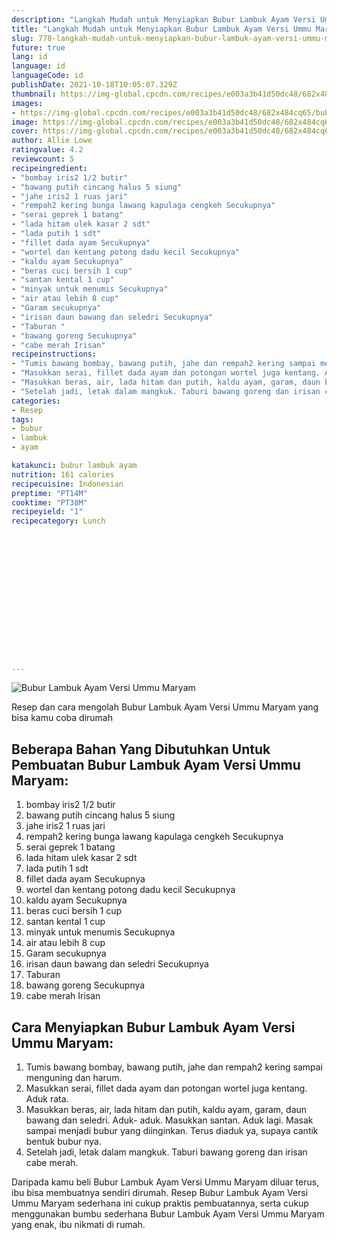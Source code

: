 ```yaml
---
description: "Langkah Mudah untuk Menyiapkan Bubur Lambuk Ayam Versi Ummu Maryam, Enak Banget"
title: "Langkah Mudah untuk Menyiapkan Bubur Lambuk Ayam Versi Ummu Maryam, Enak Banget"
slug: 778-langkah-mudah-untuk-menyiapkan-bubur-lambuk-ayam-versi-ummu-maryam-enak-banget
future: true
lang: id
language: id
languageCode: id
publishDate: 2021-10-18T10:05:07.329Z 
thumbnail: https://img-global.cpcdn.com/recipes/e003a3b41d50dc48/682x484cq65/bubur-lambuk-ayam-versi-ummu-maryam-foto-resep-utama.png
images:
- https://img-global.cpcdn.com/recipes/e003a3b41d50dc48/682x484cq65/bubur-lambuk-ayam-versi-ummu-maryam-foto-resep-utama.png
image: https://img-global.cpcdn.com/recipes/e003a3b41d50dc48/682x484cq65/bubur-lambuk-ayam-versi-ummu-maryam-foto-resep-utama.png
cover: https://img-global.cpcdn.com/recipes/e003a3b41d50dc48/682x484cq65/bubur-lambuk-ayam-versi-ummu-maryam-foto-resep-utama.png
author: Allie Lowe
ratingvalue: 4.2
reviewcount: 5
recipeingredient:
- "bombay iris2 1/2 butir"
- "bawang putih cincang halus 5 siung"
- "jahe iris2 1 ruas jari"
- "rempah2 kering bunga lawang kapulaga cengkeh Secukupnya"
- "serai geprek 1 batang"
- "lada hitam ulek kasar 2 sdt"
- "lada putih 1 sdt"
- "fillet dada ayam Secukupnya"
- "wortel dan kentang potong dadu kecil Secukupnya"
- "kaldu ayam Secukupnya"
- "beras cuci bersih 1 cup"
- "santan kental 1 cup"
- "minyak untuk menumis Secukupnya"
- "air atau lebih 8 cup"
- "Garam secukupnya"
- "irisan daun bawang dan seledri Secukupnya"
- "Taburan "
- "bawang goreng Secukupnya"
- "cabe merah Irisan"
recipeinstructions:
- "Tumis bawang bombay, bawang putih, jahe dan rempah2 kering sampai menguning dan harum."
- "Masukkan serai, fillet dada ayam dan potongan wortel juga kentang. Aduk rata."
- "Masukkan beras, air, lada hitam dan putih, kaldu ayam, garam, daun bawang dan seledri. Aduk- aduk. Masukkan santan. Aduk lagi. Masak sampai menjadi bubur yang diinginkan. Terus diaduk ya, supaya cantik bentuk bubur nya."
- "Setelah jadi, letak dalam mangkuk. Taburi bawang goreng dan irisan cabe merah."
categories:
- Resep
tags:
- bubur
- lambuk
- ayam

katakunci: bubur lambuk ayam 
nutrition: 161 calories
recipecuisine: Indonesian
preptime: "PT14M"
cooktime: "PT38M"
recipeyield: "1"
recipecategory: Lunch


     
    
    
    
    
    
    
    
    
    
    
      
    
---
```



![Bubur Lambuk Ayam Versi Ummu Maryam](https://img-global.cpcdn.com/recipes/e003a3b41d50dc48/682x484cq65/bubur-lambuk-ayam-versi-ummu-maryam-foto-resep-utama.png)

Resep dan cara mengolah  Bubur Lambuk Ayam Versi Ummu Maryam yang bisa kamu coba dirumah

<!--inarticleads1-->

## Beberapa Bahan Yang Dibutuhkan Untuk Pembuatan Bubur Lambuk Ayam Versi Ummu Maryam:

1. bombay iris2 1/2 butir
1. bawang putih cincang halus 5 siung
1. jahe iris2 1 ruas jari
1. rempah2 kering bunga lawang kapulaga cengkeh Secukupnya
1. serai geprek 1 batang
1. lada hitam ulek kasar 2 sdt
1. lada putih 1 sdt
1. fillet dada ayam Secukupnya
1. wortel dan kentang potong dadu kecil Secukupnya
1. kaldu ayam Secukupnya
1. beras cuci bersih 1 cup
1. santan kental 1 cup
1. minyak untuk menumis Secukupnya
1. air atau lebih 8 cup
1. Garam secukupnya
1. irisan daun bawang dan seledri Secukupnya
1. Taburan 
1. bawang goreng Secukupnya
1. cabe merah Irisan



<!--inarticleads2-->

## Cara Menyiapkan Bubur Lambuk Ayam Versi Ummu Maryam:

1. Tumis bawang bombay, bawang putih, jahe dan rempah2 kering sampai menguning dan harum.
1. Masukkan serai, fillet dada ayam dan potongan wortel juga kentang. Aduk rata.
1. Masukkan beras, air, lada hitam dan putih, kaldu ayam, garam, daun bawang dan seledri. Aduk- aduk. Masukkan santan. Aduk lagi. Masak sampai menjadi bubur yang diinginkan. Terus diaduk ya, supaya cantik bentuk bubur nya.
1. Setelah jadi, letak dalam mangkuk. Taburi bawang goreng dan irisan cabe merah.




Daripada kamu beli  Bubur Lambuk Ayam Versi Ummu Maryam  diluar terus, ibu  bisa membuatnya sendiri dirumah. Resep  Bubur Lambuk Ayam Versi Ummu Maryam  sederhana ini cukup praktis pembuatannya, serta cukup menggunakan bumbu sederhana  Bubur Lambuk Ayam Versi Ummu Maryam  yang enak, ibu nikmati di rumah.
